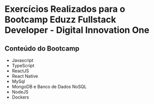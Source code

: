 # Exercícios Realizados para o Bootcamp Eduzz Fullstack Developer - Digital Innovation One

## Conteúdo do Bootcamp

- Javascript
- TypeScript
- ReactJS
- React Native
- MySql
- MongoDB e Banco de Dados NoSQL
- NodeJS
- Dockers